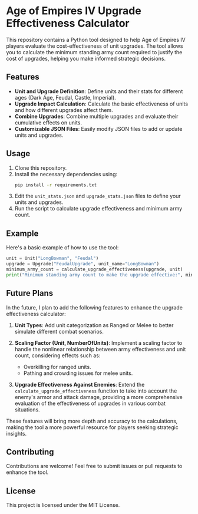 # Age of Empires IV Upgrade Effectiveness Calculator

This repository contains a Python tool designed to help Age of Empires IV players evaluate the cost-effectiveness of unit upgrades. The tool allows you to calculate the minimum standing army count required to justify the cost of upgrades, helping you make informed strategic decisions.

## Features
- **Unit and Upgrade Definition**: Define units and their stats for different ages (Dark Age, Feudal, Castle, Imperial).
- **Upgrade Impact Calculation**: Calculate the basic effectiveness of units and how different upgrades affect them.
- **Combine Upgrades**: Combine multiple upgrades and evaluate their cumulative effects on units.
- **Customizable JSON Files**: Easily modify JSON files to add or update units and upgrades.

## Usage
1. Clone this repository.
2. Install the necessary dependencies using:
   ```sh
   pip install -r requirements.txt
   ```
3. Edit the `unit_stats.json` and `upgrade_stats.json` files to define your units and upgrades.
4. Run the script to calculate upgrade effectiveness and minimum army count.

## Example
Here's a basic example of how to use the tool:
```python
unit = Unit("LongBowman", "Feudal")
upgrade = Upgrade("FeudalUpgrade", unit_name="LongBowman")
minimum_army_count = calculate_upgrade_effectiveness(upgrade, unit)
print("Minimum standing army count to make the upgrade effective:", minimum_army_count)
```

## Future Plans
In the future, I plan to add the following features to enhance the upgrade effectiveness calculator:

1. **Unit Types**: Add unit categorization as Ranged or Melee to better simulate different combat scenarios.

2. **Scaling Factor (Unit, NumberOfUnits)**: Implement a scaling factor to handle the nonlinear relationship between army effectiveness and unit count, considering effects such as:
   - Overkilling for ranged units.
   - Pathing and crowding issues for melee units.

3. **Upgrade Effectiveness Against Enemies**: Extend the `calculate_upgrade_effectiveness` function to take into account the enemy's armor and attack damage, providing a more comprehensive evaluation of the effectiveness of upgrades in various combat situations.

These features will bring more depth and accuracy to the calculations, making the tool a more powerful resource for players seeking strategic insights.

## Contributing
Contributions are welcome! Feel free to submit issues or pull requests to enhance the tool.

## License
This project is licensed under the MIT License.
